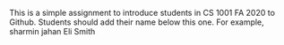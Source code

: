 This is a simple assignment to introduce students in CS 1001 FA 2020 to Github. Students should add their name below this one. For example,
sharmin jahan
Eli Smith
